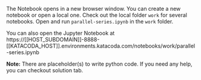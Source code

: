 The Notebook opens in a new browser window. You can create a new notebook or open a local one. Check out the local folder `work` for several notebooks. Open and run `parallel-series.ipynb` in the `work` folder.

You can also open the Jupyter Notebook at https://[[HOST_SUBDOMAIN]]-8888-[[KATACODA_HOST]].environments.katacoda.com/notebooks/work/parallel-series.ipynb

**Note:**
There are placeholder(s) to write python code. If you need any help, you can checkout solution tab.